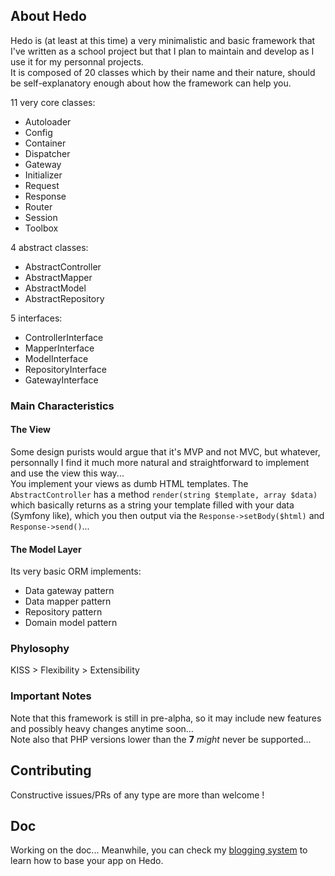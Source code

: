 ## About Hedo

Hedo is (at least at this time) a very minimalistic and basic framework that I've written as a school project but that I plan to maintain and develop as I use it for my personnal projects.<br />
It is composed of 20 classes which by their name and their nature, should be self-explanatory enough about how the framework can help you.

11 very core classes:

 - Autoloader
 - Config
 - Container
 - Dispatcher
 - Gateway
 - Initializer
 - Request
 - Response
 - Router
 - Session
 - Toolbox

4 abstract classes:

 - AbstractController
 - AbstractMapper
 - AbstractModel
 - AbstractRepository

5 interfaces:

 - ControllerInterface
 - MapperInterface
 - ModelInterface
 - RepositoryInterface
 - GatewayInterface

### Main Characteristics

#### The View

Some design purists would argue that it's MVP and not MVC, but whatever, personnally I find it much more natural and straightforward to implement and use the view this way...<br />
You implement your views as dumb HTML templates. The `AbstractController` has a method `render(string $template, array $data)` which basically returns as a string your template filled with your data (Symfony like), which you then output via the `Response->setBody($html)` and `Response->send()`...

#### The Model Layer

Its very basic ORM implements:

 - Data gateway pattern
 - Data mapper pattern
 - Repository pattern
 - Domain model pattern

### Phylosophy

KISS > Flexibility > Extensibility

### Important Notes

Note that this framework is still in pre-alpha, so it may include new features and possibly heavy changes anytime soon...<br />
Note also that PHP versions lower than the **7** *might* never be supported...

## Contributing

Constructive issues/PRs of any type are more than welcome !

## Doc

Working on the doc... Meanwhile, you can check my [blogging system](https://github.com/opportus/blogging-system) to learn how to base your app on Hedo.
